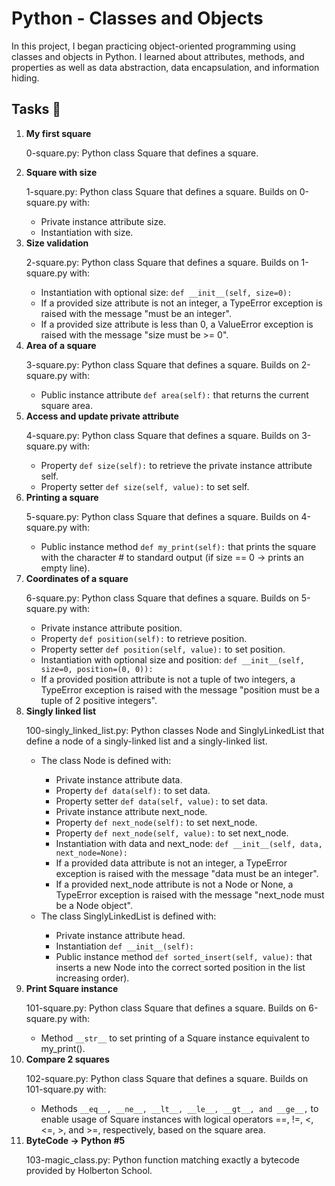 <h1>Python - Classes and Objects</h1>

<p>In this project, I began practicing object-oriented programming using classes and objects in Python. I learned about attributes, methods, and properties as well as data abstraction, data encapsulation, and information hiding.</p>
<h2>Tasks 📃</h2>

<ol>
    <li><strong>My first square</strong></li>
    <p>0-square.py: Python class Square that defines a square.</p>
    <li><strong>Square with size</strong></li>
    <p>1-square.py: Python class Square that defines a square. Builds on 0-square.py with:</p>
    <ul>
        <li>Private instance attribute size.</li>
        <li>Instantiation with size.</li>
    </ul>
    <li><strong>Size validation</strong></li>
    <p>2-square.py: Python class Square that defines a square. Builds on 1-square.py with:</p>
    <ul>
        <li>Instantiation with optional size: <code>def __init__(self, size=0):</code></li>
        <li>If a provided size attribute is not an integer, a TypeError exception is raised with the message "must be an integer".</li>
        <li>If a provided size attribute is less than 0, a ValueError exception is raised with the message "size must be >= 0".</li>
    </ul>
    <li><strong>Area of a square</strong></li>
    <p>3-square.py: Python class Square that defines a square. Builds on 2-square.py with:</p>
    <ul>
        <li>Public instance attribute <code>def area(self):</code> that returns the current square area.</li>
    </ul>
    <li><strong>Access and update private attribute</strong></li>
    <p>4-square.py: Python class Square that defines a square. Builds on 3-square.py with:</p>
    <ul>
        <li>Property <code>def size(self):</code> to retrieve the private instance attribute self.</li>
        <li>Property setter <code>def size(self, value):</code> to set self.</li>
    </ul>
    <li><strong>Printing a square</strong></li>
    <p>5-square.py: Python class Square that defines a square. Builds on 4-square.py with:</p>
    <ul>
        <li>Public instance method <code>def my_print(self):</code> that prints the square with the character # to standard output (if size == 0 -> prints an empty line).</li>
    </ul>
    <li><strong>Coordinates of a square</strong></li>
    <p>6-square.py: Python class Square that defines a square. Builds on 5-square.py with:</p>
    <ul>
        <li>Private instance attribute position.</li>
        <li>Property <code>def position(self):</code> to retrieve position.</li>
        <li>Property setter <code>def position(self, value):</code> to set position.</li>
        <li>Instantiation with optional size and position: <code>def __init__(self, size=0, position=(0, 0)):</code></li>
        <li>If a provided position attribute is not a tuple of two integers, a TypeError exception is raised with the message "position must be a tuple of 2 positive integers".</li>
    </ul>
    <li><strong>Singly linked list</strong></li>
    <p>100-singly_linked_list.py: Python classes Node and SinglyLinkedList that define a node of a singly-linked list and a singly-linked list.</p>
    <ul>
        <li>The class Node is defined with:</li>
        <ul>
            <li>Private instance attribute data.</li>
            <li>Property <code>def data(self):</code> to set data.</li>
            <li>Property setter <code>def data(self, value):</code> to set data.</li>
            <li>Private instance attribute next_node.</li>
            <li>Property <code>def next_node(self):</code> to set next_node.</li>
            <li>Property <code>def next_node(self, value):</code> to set next_node.</li>
            <li>Instantiation with data and next_node: <code>def __init__(self, data, next_node=None):</code></li>
            <li>If a provided data attribute is not an integer, a TypeError exception is raised with the message "data must be an integer".</li>
            <li>If a provided next_node attribute is not a Node or None, a TypeError exception is raised with the message "next_node must be a Node object".</li>
        </ul>
        <li>The class SinglyLinkedList is defined with:</li>
        <ul>
            <li>Private instance attribute head.</li>
            <li>Instantiation <code>def __init__(self):</code></li>
            <li>Public instance method <code>def sorted_insert(self, value):</code> that inserts a new Node into the correct sorted position in the list increasing order).</li>
        </ul>
    </ul>
    <li><strong>Print Square instance</strong></li>
    <p>101-square.py: Python class Square that defines a square. Builds on 6-square.py with:</p>
    <ul>
        <li>Method <code>__str__</code> to set printing of a Square instance equivalent to my_print().</li>
    </ul>
    <li><strong>Compare 2 squares</strong></li>
    <p>102-square.py: Python class Square that defines a square. Builds on 101-square.py with:</p>
    <ul>
        <li>Methods <code>__eq__, __ne__, __lt__, __le__, __gt__, and __ge__,</code> to enable usage of Square instances with logical operators ==, !=, <, <=, >, and >=, respectively, based on the square area.</li>
    </ul>
    <li><strong>ByteCode -&gt; Python #5</strong></li>
    <p>103-magic_class.py: Python function matching exactly a bytecode provided by Holberton School.</p>
</ol>
